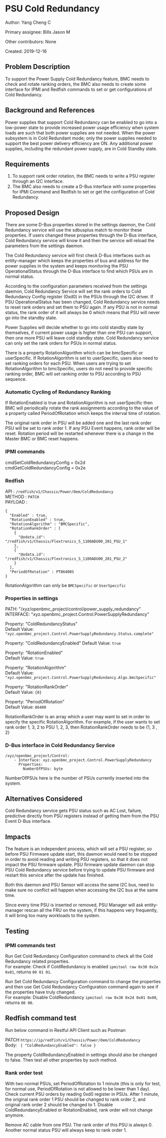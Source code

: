 # PSU Cold Redundancy

Author: Yang Cheng C

Primary assignee: Bills Jason M

Other contributors: None

Created: 2019-12-16

## Problem Description
To support the Power Supply Cold Redundancy feature, BMC needs to check and
rotate ranking orders, the BMC also needs to create some interface for IPMI and
Redfish commands to set or get configurations of Cold Redundancy.

## Background and References
Power supplies that support Cold Redundancy can be enabled to go into a
low-power state to provide increased power usage efficiency when system loads
are such that both power supplies are not needed. When the power subsystem is in
Cold Redundant mode; only the power supplies needed to support the best power
delivery efficiency are ON. Any additional power supplies, including the
redundant power supply, are in Cold Standby state.

## Requirements
1. To support rank order rotation, the BMC needs to write a PSU register through
an I2C interface.
2. The BMC also needs to create a D-Bus interface with some properties for IPMI
Command and Redfish to set or get the configuration of Cold Redundancy.

## Proposed Design
There are some D-Bus properties stored in the settings daemon, the Cold
Redundancy service will use the sdbusplus match to monitor these properties. If
users changed these properties through the D-Bus interface, Cold Redundancy
service will know it and then the service will reload the parameters from the
settings daemon.

The Cold Redundancy service will first check D-Bus interfaces such as
entity-manager which keeps the properties of bus and address for the power
supplies in the system and keeps monitoring the PSU OperationalStatus through
the D-Bus interface to find which PSUs are in normal status.

According to the configuration parameters received from the settings daemon,
Cold Redundancy Service will set the rank orders to Cold Redundancy Config
register (0xd0) in the PSUs through the I2C driver.
If PSU OperationalStatus has been changed, Cold Redundancy service needs to
reset rank orders and set them to PSU again. If any PSU is not in normal status,
the rank order of it will always be 0 which means that PSU will never go into
the standby state.

Power Supplies will decide whether to go into cold standby state by themselves,
if current power usage is higher than one PSU can support, then one more PSU
will leave cold standby state. Cold Redundancy service can only set the rank
orders for PSUs in normal status.

There is a property RotationAlgorithm which can be bmcSpecific or userSpecific.
If RotationAlgorithm is set to userSpecific, users also need to set ranking
orders for each PSU. When users are trying to set RotationAlgorithm to
bmcSpecific, users do not need to provide specific ranking order, BMC will set
ranking order to PSU according to PSU sequence.

### Automatic Cycling of Redundancy Ranking

If RotationEnabled is true and RotationAlgorithm is not userSpecific then BMC
will periodically rotate the rank assignments according to the value of a
property called PeriodOfRotation which keeps the interval time of rotation.

The original rank order in PSU will be added one and the last rank order PSU
will be set to rank order 1. If any PSU Event happens, rank order will be reset.
Rotation period will be restarted whenever there is a change in the Master BMC
or BMC reset happens.

### IPMI commands

cmdSetColdRedundancyConfig = 0x2d  
cmdGetColdRedundancyConfig = 0x2e

### Redfish
API     : ``/redfish/v1/Chassis/Power/Oem/ColdRedundancy``  
METHOD  : ``PATCH``  
PAYLOAD :
```
{
  "Enabled" : true,
  "RotationEnabled" : true,
  "RotationAlgorithm" : "BMCSpecific",
  "RotationRankOrder" : [
    {
      "@odata.id": "/redfish/v1/Chassis/Flextronics_S_1100ADU00_201_PSU_1"
    },
    {
      "@odata.id": "/redfish/v1/Chassis/Flextronics_S_1100ADU00_201_PSU_2"
    }
  ],
  "PeriodOfRotation" : PT86400S
}
```

RotationAlgorithm can only be ``BMCSpecific`` or ``UserSpecific``

### Properties in settings

PATH: "/xyz/openbmc_project/control/power_supply_redundancy"  
INTERFACE: "xyz.openbmc_project.Control.PowerSupplyRedundancy"

Property: "ColdRedundancyStatus"  
Default Value:
``"xyz.openbmc_project.Control.PowerSupplyRedundancy.Status.complete"``

Property: "ColdRedundancyEnabled"
Default Value: ``true``

Property: "RotationEnabled"  
Default Value: ``true``

Property: "RotationAlgorithm"  
Default Value:
``"xyz.openbmc_project.Control.PowerSupplyRedundancy.Algo.bmcSpecific"``

Property: "RotationRankOrder"  
Default Value: ``{0}``

Property: "PeriodOfRotation"  
Default Value: ``86400``

RotationRankOrder is an array which a user may want to set in order to specify
the specific RotationAlgorithm. For example, if the user wants to set rank order
1, 3, 2 to PSU 1, 2, 3, then RotationRankOrder needs to be {1, 3 , 2}

### D-Bus interface in Cold Redundancy Service

```
/xyz/openbmc_project/Control:
    - Interface: xyz.openbmc_project.Control.PowerSupplyRedundancy  
      Properties:  
        NumberOfPSUs: byte
```
NumberOfPSUs here is the number of PSUs currently inserted into the system.

## Alternatives Considered
Cold Redundancy service gets PSU status such as AC Lost, failure, predictive
directly from PSU registers instead of getting them from the PSU Event D-Bus
interface.

## Impacts
The feature is an independent process, which will set a PSU register, so before
PSU Firmware update start, this daemon would need to be stopped in order to
avoid reading and writing PSU registers, so that it does not impact the PSU
firmware update. PSU firmware update daemon can stop PSU Cold Redundancy service
before trying to update PSU firmware and restart this service after the update
has finished.

Both this daemon and PSU Sensor will access the same I2C bus, need to make sure
no conflict will happen when accessing the I2C bus at the same time.

Since every time PSU is inserted or removed, PSU Manager will ask entity-manager
rescan all the FRU on the system, if this happens very frequently, it will bring
too many workloads to the system.

## Testing

### IPMI commands test

Run Get Cold Redundancy Configuration command to check all the Cold Redundancy
related properties.  
For example: Check if ColdRedundancy is enabled
`ipmitool raw 0x30 0x2e 0x01`, returns `00 01 01`.

Run Set Cold Redundancy Configuration command to change the properties and then
use Get Cold Redundancy Configuration command again to see if the properties
have truly changed.  
For example: Disable ColdRedundancy
`ipmitool raw 0x30 0x2d 0x01 0x00`, returns `00 00`.

## Redfish command test

Run below command in Restful API Client such as Postman

PATCH
``https://ip/redfish/v1/Chassis/Power/Oem/ColdRedundancy``  
Body:
``
{
    "ColdRedundancyEnabled": false
}``

The property ColdRedundancyEnabled in settings should also be changed to false.
Then test all other properties by such method.

### Rank order test

With two normal PSUs, set PeriodOfRotation to 1 minute (this is only for test,
for normal use, PeriodOfRotation is not allowed to be lower than 1 day). Check
current PSU orders by reading 0xd0 register in PSUs. After 1 minute, the
original rank order 1 PSU should be changed to rank order 2, and original rank
order 2 should be changed to 1.
Disable ColdRedundancyEnabled or RotationEnabled, rank order will not change
anymore.

Remove AC cable from one PSU. The rank order of this PSU is always 0. Another
normal status PSU will always keep to rank order 1.
